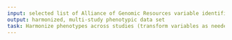 ```yaml
---
input: selected list of Alliance of Genomic Resources variable identifiers for multiple species
output: harmonized, multi-study phenotypic data set
task: Harmonize phenotypes across studies (transform variables as needed)
---
```


